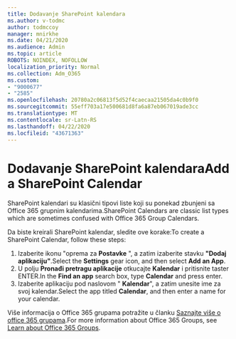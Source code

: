 ```yaml
---
title: Dodavanje SharePoint kalendara
ms.author: v-todmc
author: todmccoy
manager: mnirkhe
ms.date: 04/21/2020
ms.audience: Admin
ms.topic: article
ROBOTS: NOINDEX, NOFOLLOW
localization_priority: Normal
ms.collection: Adm_O365
ms.custom:
- "9000677"
- "2585"
ms.openlocfilehash: 20780a2c06813f5d52f4caecaa21505da4c0b9f0
ms.sourcegitcommit: 55eff703a17e500681d8fa6a87eb067019ade3cc
ms.translationtype: MT
ms.contentlocale: sr-Latn-RS
ms.lasthandoff: 04/22/2020
ms.locfileid: "43671363"
---
```

# <a name="add-a-sharepoint-calendar"></a><span data-ttu-id="b1991-102">Dodavanje SharePoint kalendara</span><span class="sxs-lookup"><span data-stu-id="b1991-102">Add a SharePoint Calendar</span></span>

<span data-ttu-id="b1991-103">SharePoint kalendari su klasični tipovi liste koji su ponekad zbunjeni sa Office 365 grupnim kalendarima.</span><span class="sxs-lookup"><span data-stu-id="b1991-103">SharePoint Calendars are classic list types which are sometimes confused with Office 365 Group Calendars.</span></span>
 
<span data-ttu-id="b1991-104">Da biste kreirali SharePoint kalendar, sledite ove korake:</span><span class="sxs-lookup"><span data-stu-id="b1991-104">To create a SharePoint Calendar, follow these steps:</span></span>
 
1.  <span data-ttu-id="b1991-105">Izaberite ikonu "oprema za **Postavke** ", a zatim izaberite stavku **"Dodaj aplikaciju"**.</span><span class="sxs-lookup"><span data-stu-id="b1991-105">Select the **Settings** gear icon, and then select **Add an App**.</span></span>
2.  <span data-ttu-id="b1991-106">U polju **Pronađi pretragu aplikacije** otkucajte **Kalendar** i pritisnite taster ENTER.</span><span class="sxs-lookup"><span data-stu-id="b1991-106">In the **Find an app** search box, type **Calendar** and press enter.</span></span>
3.  <span data-ttu-id="b1991-107">Izaberite aplikaciju pod naslovom " **Kalendar**", a zatim unesite ime za svoj kalendar.</span><span class="sxs-lookup"><span data-stu-id="b1991-107">Select the app titled **Calendar**, and then enter a name for your calendar.</span></span>

<span data-ttu-id="b1991-108">Više informacija o Office 365 grupama potražite u članku [Saznajte više o office 365 grupama](https://support.office.com/article/Learn-about-Office-365-groups-b565caa1-5c40-40ef-9915-60fdb2d97fa2).</span><span class="sxs-lookup"><span data-stu-id="b1991-108">For more information about Office 365 Groups, see [Learn about Office 365 Groups](https://support.office.com/article/Learn-about-Office-365-groups-b565caa1-5c40-40ef-9915-60fdb2d97fa2).</span></span>

